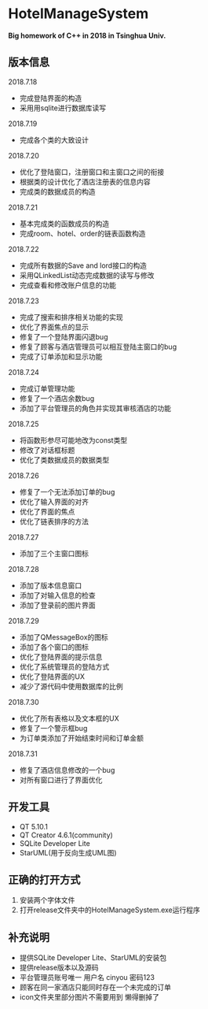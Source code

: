 # HotelManageSystem
**Big homework of C++ in 2018 in Tsinghua Univ.**

## 版本信息
2018.7.18
 * 完成登陆界面的构造
 * 采用用sqlite进行数据库读写

2018.7.19
 * 完成各个类的大致设计

2018.7.20
 * 优化了登陆窗口，注册窗口和主窗口之间的衔接
 * 根据类的设计优化了酒店注册表的信息内容
 * 完成类的数据成员的构造

2018.7.21
 * 基本完成类的函数成员的构造
 * 完成room、hotel、order的链表函数构造

2018.7.22
 * 完成所有数据的Save and lord接口的构造
 * 采用QLinkedList动态完成数据的读写与修改
 * 完成查看和修改账户信息的功能

2018.7.23
 * 完成了搜索和排序相关功能的实现
 * 优化了界面焦点的显示
 * 修复了一个登陆界面闪退bug
 * 修复了顾客与酒店管理员可以相互登陆主窗口的bug
 * 完成了订单添加和显示功能

2018.7.24
 * 完成订单管理功能
 * 修复了一个酒店余数bug
 * 添加了平台管理员的角色并实现其审核酒店的功能

2018.7.25
 * 将函数形参尽可能地改为const类型
 * 修改了对话框标题
 * 优化了类数据成员的数据类型

2018.7.26
 * 修复了一个无法添加订单的bug
 * 优化了输入界面的对齐
 * 优化了界面的焦点
 * 优化了链表排序的方法

2018.7.27
 * 添加了三个主窗口图标

2018.7.28
 * 添加了版本信息窗口
 * 添加了对输入信息的检查
 * 添加了登录前的图片界面

2018.7.29
 * 添加了QMessageBox的图标
 * 添加了各个窗口的图标
 * 优化了登陆界面的提示信息
 * 优化了系统管理员的登陆方式
 * 优化了登陆界面的UX
 * 减少了源代码中使用数据库的比例

2018.7.30
 * 优化了所有表格以及文本框的UX
 * 修复了一个警示框bug
 * 为订单类添加了开始结束时间和订单金额

2018.7.31
 * 修复了酒店信息修改的一个bug
 * 对所有窗口进行了界面优化
 
## 开发工具
* QT 5.10.1
* QT Creator 4.6.1(community)
* SQLite Developer Lite
* StarUML(用于反向生成UML图)

## 正确的打开方式
1. 安装两个字体文件
2. 打开release文件夹中的HotelManageSystem.exe运行程序

## 补充说明
* 提供SQLite Developer Lite、StarUML的安装包
* 提供release版本以及源码
* 平台管理员账号唯一 用户名 cinyou 密码123
* 顾客在同一家酒店只能同时存在一个未完成的订单
* icon文件夹里部分图片不需要用到 懒得删掉了

